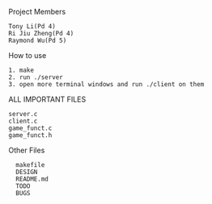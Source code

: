 Project Members

	Tony Li(Pd 4)
	Ri Jiu Zheng(Pd 4)
	Raymond Wu(Pd 5)

How to use

    1. make
    2. run ./server
    3. open more terminal windows and run ./client on them

ALL IMPORTANT FILES

    server.c
    client.c
    game_funct.c
    game_funct.h

Other Files

      makefile
      DESIGN
      README.md
      TODO
      BUGS